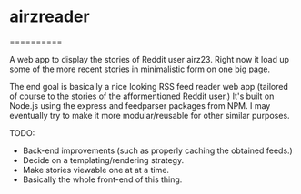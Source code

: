 # airzreader

==========

A web app to display the stories of Reddit user airz23. Right now it load up some of the more recent stories in minimalistic form on one big page.

The end goal is basically a nice looking RSS feed reader web app (tailored of course to the stories of the afformentioned Reddit user.) It's built on Node.js using the express and feedparser packages from NPM. I may eventually try to make it more modular/reusable for other similar purposes.

TODO:

* Back-end improvements (such as properly caching the obtained feeds.)
* Decide on a templating/rendering strategy.
* Make stories viewable one at at a time.
* Basically the whole front-end of this thing.

